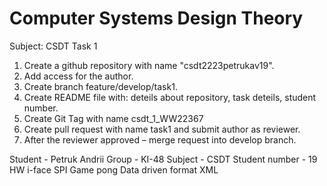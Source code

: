# Computer Systems Design Theory

Subject: CSDT
Task 1
  1. Create a github repository with name "csdt2223petrukav19".
  2. Add access for the author.
  3. Create branch feature/develop/task1.
  4. Create README file with: deteils about repository, task deteils, student number.
  5. Create Git Tag with name csdt_1_WW22367
  6. Create pull request with name task1 and submit author as reviewer.
  7. After the reviewer approved – merge request into develop branch.

Student - Petruk Andrii Group - KI-48 Subject - CSDT
Student number - 19 HW i-face SPI Game pong Data driven format XML
